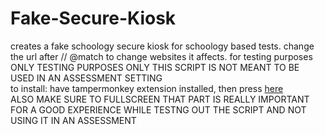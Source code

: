 # Fake-Secure-Kiosk
creates a fake schoology secure kiosk for schoology based tests. change the url after // @match to change websites it affects. for testing purposes ONLY
TESTING PURPOSES ONLY THIS SCRIPT IS NOT MEANT TO BE USED IN AN ASSESSMENT SETTING <br>
to install: have tampermonkey extension installed, then press [here](https://github.com/bean-frog/Fake-Secure-Kiosk/raw/main/fakeKiosk.user.js)<br>
ALSO MAKE SURE TO FULLSCREEN THAT PART IS REALLY IMPORTANT FOR A GOOD EXPERIENCE WHILE TESTNG OUT THE SCRIPT AND NOT USING IT IN AN ASSESSMENT
